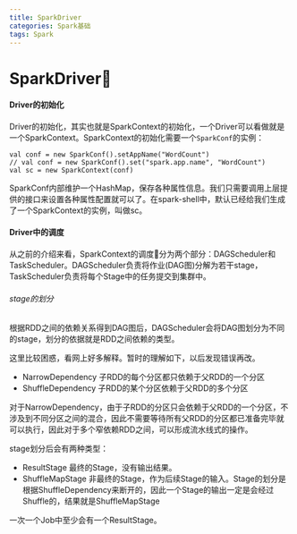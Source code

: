 ```yaml
---
title: SparkDriver
categories: Spark基础
tags: Spark
---
```


# SparkDriver

#### Driver的初始化
Driver的初始化，其实也就是SparkContext的初始化，一个Driver可以看做就是一个SparkContext。SparkContext的初始化需要一个`SparkConf`的实例：

```
val conf = new SparkConf().setAppName("WordCount")
// val conf = new SparkConf().set("spark.app.name", "WordCount")
val sc = new SparkContext(conf)
```

SparkConf内部维护一个HashMap，保存各种属性信息。我们只需要调用上层提供的接口来设置各种属性配置就可以了。在spark-shell中，默认已经给我们生成了一个SparkContext的实例，叫做sc。

#### Driver中的调度

从之前的介绍来看，SparkContext的调度分为两个部分：DAGScheduler和TaskScheduler。DAGScheduler负责将作业(DAG图)分解为若干stage，TaskScheduler负责将每个Stage中的任务提交到集群中。

###### stage的划分

根据RDD之间的依赖关系得到DAG图后，DAGScheduler会将DAG图划分为不同的stage，划分的依据就是RDD之间依赖的类型。

这里比较困惑，看网上好多解释。暂时的理解如下，以后发现错误再改。

- NarrowDependency 子RDD的每个分区都只依赖于父RDD的一个分区
- ShuffleDependency 子RDD的某个分区依赖于父RDD的多个分区

对于NarrowDependency，由于子RDD的分区只会依赖于父RDD的一个分区，不涉及到不同分区之间的混合，因此不需要等待所有父RDD的分区都已准备完毕就可以执行，因此对于多个窄依赖RDD之间，可以形成流水线式的操作。

stage划分后会有两种类型：

- ResultStage 最终的Stage，没有输出结果。
- ShuffleMapStage 非最终的Stage，作为后续Stage的输入。Stage的划分是根据ShuffleDependency来断开的，因此一个Stage的输出一定是会经过Shuffle的，结果就是ShuffleMapStage

一次一个Job中至少会有一个ResultStage。
